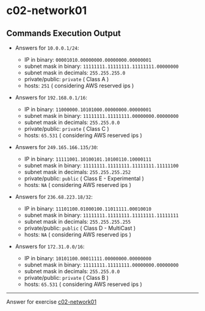 # c02-network01

## Commands Execution Output

- Answers for `10.0.0.1/24`:

  - IP in binary: `00001010.00000000.00000000.00000001`
  - subnet mask in binary: `11111111.11111111.11111111.00000000` 
  - subnet mask in decimals: `255.255.255.0`
  - private/public: `private` ( Class A )
  - hosts: `251` ( considering AWS reserved ips )

- Answers for `192.168.0.1/16`:

  - IP in binary: `11000000.10101000.00000000.00000001`
  - subnet mask in binary: `11111111.11111111.00000000.00000000` 
  - subnet mask in decimals: `255.255.0.0`
  - private/public: `private` ( Class C )
  - hosts: `65.531` ( considering AWS reserved ips )

- Answers for `249.165.166.135/30`:

  - IP in binary: `11111001.10100101.10100110.10000111`
  - subnet mask in binary: `11111111.11111111.11111111.11111100` 
  - subnet mask in decimals: `255.255.255.252`
  - private/public: `public` ( Class E - Experimental )
  - hosts: `NA` ( considering AWS reserved ips )

- Answers for `236.68.223.18/32`:

  - IP in binary: `11101100.01000100.11011111.00010010`
  - subnet mask in binary: `11111111.11111111.11111111.11111111` 
  - subnet mask in decimals: `255.255.255.255`
  - private/public: `public` ( Class D - MultiCast )
  - hosts: `NA` ( considering AWS reserved ips )

- Answers for `172.31.0.0/16`:

  - IP in binary: `10101100.00011111.00000000.00000000`
  - subnet mask in binary: `11111111.11111111.00000000.00000000` 
  - subnet mask in decimals: `255.255.0.0`
  - private/public: `private` ( Class B )
  - hosts: `65.531` ( considering AWS reserved ips )


***
Answer for exercise [c02-network01](https://github.com/devopsacademyau/academy/blob/893381c6f0b69434d9e8597d3d4b1c17f9bc1371/classes/02class/exercises/c02-network01/README.md)